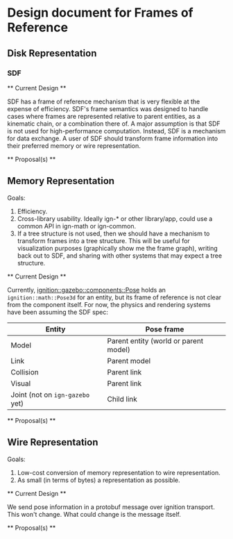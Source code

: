 # Design document for Frames of Reference

## Disk Representation

### SDF

** Current Design **

SDF has a frame of reference mechanism that is very flexible at the expense
of efficiency. SDF's frame semantics was designed to handle cases where
frames are represented relative to parent entities, as a kinematic chain, or
a combination there of. A major assumption is that SDF is not used for
high-performance computation. Instead, SDF is a mechanism for data exchange.
A user of SDF should transform frame information into their preferred memory
or wire representation.

** Proposal(s) **


## Memory Representation

Goals:

1. Efficiency.
1. Cross-library usability. Ideally ign-\* or other library/app, could use a common API in ign-math or ign-common.
1. If a tree structure is not used, then we should have a mechanism to
   transform frames into a tree structure. This will be useful for
   visualization purposes (graphically show me the frame graph), writing
   back out to SDF, and sharing with other systems that may expect a tree
   structure. 

** Current Design **

Currently, [ignition::gazebo::components::Pose](https://bitbucket.org/ignitionrobotics/ign-gazebo/src/e38b48e51c74124e070cfc236cfd290941d04a1d/include/ignition/gazebo/components/Pose.hh?at=default&fileviewer=file-view-default) holds an `ignition::math::Pose3d` for an entity, but its frame of reference is not clear from the component itself. For now, the physics and rendering systems have been assuming the SDF spec:

Entity | Pose frame
----------- | ---------
Model | Parent entity (world or parent model)
Link | Parent model
Collision | Parent link
Visual | Parent link
Joint (not on `ign-gazebo` yet) | Child link

** Proposal(s) **

## Wire Representation

Goals:

1. Low-cost conversion of memory representation to wire representation.
1. As small (in terms of bytes) a representation as possible.

** Current Design **

We send pose information in a protobuf message over ignition transport. This
won't change. What could change is the message itself.

** Proposal(s) **
